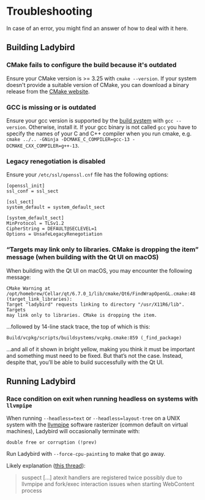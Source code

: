 # Troubleshooting

In case of an error, you might find an answer of how to deal with it here.

## Building Ladybird

### CMake fails to configure the build because it's outdated

Ensure your CMake version is >= 3.25 with `cmake --version`. If your system doesn't provide a suitable
version of CMake, you can download a binary release from the [CMake website](https://cmake.org/download).

### GCC is missing or is outdated

Ensure your gcc version is supported by the [build system](BuildInstructionsLadybird.md#build-prerequisites) with
`gcc --version`. Otherwise, install it. If your gcc binary is not called `gcc` you have to specify the names of your
C and C++ compiler when you run cmake, e.g. `cmake ../.. -GNinja -DCMAKE_C_COMPILER=gcc-13 -DCMAKE_CXX_COMPILER=g++-13`.

### Legacy renegotiation is disabled

Ensure your `/etc/ssl/openssl.cnf` file has the following options:

```console
[openssl_init]
ssl_conf = ssl_sect

[ssl_sect]
system_default = system_default_sect

[system_default_sect]
MinProtocol = TLSv1.2
CipherString = DEFAULT@SECLEVEL=1
Options = UnsafeLegacyRenegotiation
```

### “Targets may link only to libraries. CMake is dropping the item” message (when building with the Qt UI on macOS)

When building with the Qt UI on macOS, you may encounter the following message:

```
CMake Warning at /opt/homebrew/Cellar/qt/6.7.0_1/lib/cmake/Qt6/FindWrapOpenGL.cmake:48 (target_link_libraries):
Target "ladybird" requests linking to directory "/usr/X11R6/lib". Targets
may link only to libraries. CMake is dropping the item.
```

…followed by 14-line stack trace, the top of which is this:

```
Build/vcpkg/scripts/buildsystems/vcpkg.cmake:859 (_find_package)
```

…and all of it shown in bright yellow, making you think it must be important and something must need to be fixed. But that’s not the case. Instead, despite that, you’ll be able to build successfully with the Qt UI.

## Running Ladybird

### Race condition on exit when running headless on systems with `llvmpipe`

When running `--headless=text` or `--headless=layout-tree` on a UNIX system with the [llvmpipe](https://docs.mesa3d.org/drivers/llvmpipe.html) software rasterizer
(common default on virtual machines), Ladybird will occasionally terminate with:

```
double free or corruption (!prev)
```

Run Ladybird with `--force-cpu-painting` to make that go away.

Likely explanation ([this thread](https://github.com/LadybirdBrowser/ladybird/issues/5097)):

> suspect […] atexit handlers are registered twice possibly due to llvmpipe and fork/exec interaction issues when starting WebContent process
